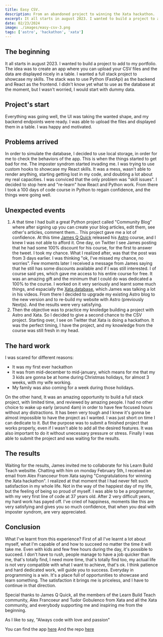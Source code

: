 ```yaml
---
title: Easy CSV. 
description: From an abandoned project to winning the Xata hackathon.
excerpt: It all starts in august 2023. I wanted to build a project to add to my portfolio.
date: 02/23/2024
image: ./images/easy-csv-3.png
tags: ['astro', 'hackathon', 'xata']
---
```




## The beginning
It all starts in august 2023. I wanted to build a project to add to my portfolio. The idea was to create an app where you can upload your CSV files and the data are displayed nicely in a table. I wanted a full stack project to showcase my skills. The stack was to use Python (FastApi) as the backend and React as the frontend. I didn't know yet what to use as the database at the moment, but I wasn't worried, I would start with dummy data.


## Project's start
Everything was going well, the UI was taking the wanted shape, and my backend endpoints were ready. I was able to upload the files and displayed them in a table. I was happy and motivated. 


## Problems arrived
In order to simulate the database, I decided to use local storage, in order for me to check the behaviors of the app. This is when the things started to get bad for me. The imposter syndrom started invading me. I was trying to use custom hooks to showcase my React skills. It was a mess, wasn't able to render anything, starting getting lost in my code, and doubting a lot about my real capacities. I was conviced that the only problem was "skill issues". I decided to stop here and "re-learn" how React and Python work. From there I took a 100 days of code course in Python to regain confidence, and the things were going well.


## Unexpected events
1. A that time I had built a great Python project called "Community Blog" where after signing up you can create your blog articles, edit them, see other's articles, comment them... This project gave me a lot of confidence. At this time [James Q Quick](https://www.jamesqquick.com/) released his [Astro](https://astro.build/) course, and I knew I was not able to afford it. One day, on Twitter I see James posting that he had some 100% discount for his course, for the first to answer the tweet. I took my chance. What I realized after, was that the post was from 3 days earlier. I was thinking "ok, I've missed my chance, no worries". Few moments later I received a message from James saying that he still has some discounts available and if I was still interested. I of course said yes, which gave me access to his entire course for free. It was an amazing gift and the minimum that I could do was dedicated a 100% to the course. I worked on it very seriously and learnt some much things, and espacially the [Xata database](https://xata.io/), which James was talking a lot in his videos. From there I decided to upgrade my existing Astro blog to the new version and to re-build my website with Astro (previously Nextjs). And the results were very satisfying.
2. Then the objective was to practice my knoledge building a project with Astro and Xata. So I decided to give a second chance to the CSV project. Starting over, I see on Twitter that Xata is doing a hackathon. It was the perfect timing, I have the project, and my knowledge from the course was still fresh in my head. 



## The hard work
I was scared for different reasons:
- It was my first ever hackathon
- It was from mid-december to mid-january, which means for me that my 3 kids are gonna be at home during Christmas holidays, for almost 3 weeks, with my wife working.
- My family was also coming for a week during those holidays.

On the other hand, It was an amazing opportunity to build a full stack project, with limited time, and reviewed by amazing people. I had no other choice to wake up early (around 4am) in order to have few focused hours without any distractions. It has been very tough and I knew it's gonna be almost impossible to have the project as I wanted. I was just short on time I can dedicate to it. But the purpose was to submit a finished project that works properly, even if I wasn't able to add all the desired features. It was also important to do it without unecessary pressure or stress. Finally I was able to submit the project and was waiting for the results.



## The results
Waiting for the results, James invited me to collaborate for his Learn Build Teach websitte. Chatting with him on monday February 5th, I received an email from Alex Francoeur from Xata saying "Congratulations for winning the Xata hackathon". I realized at that moment that I had never felt such satisfaction in my whole life. Not in the way of the happiest day of my life, but the feeling of being so proud of myself. I was able to be a programmer, with my very first line of code at 37 years old. After 2 very difficult years, my hard work has payed off. I've cried of happiness, moments like this are very satisfying and gives you so much confidence, that when you deal with imposter syndrom, are very appreciated.



## Conclusion
What I've learnt from this experience? First of all I've learnt a lot about myself, what I'm capable of and how to succeed no matter the time it will take me. Even with kids and few free hours during the day, it's possible to succeed. I don't have to rush, people manage to have a job quicker than me, that's totally find, I need more time, that's totally find too, my actual life is not very compatible with what I want to achieve, that's ok. I think patience and hard dedicated work, will guide you to success. Everyday in programming is a win. It's a place full of opportunities to showcase and learn something. The satisfaction it brings me is priceless, and I have to continue in that direction.

Special thanks to James Q Quick, all the members of the Learn Build Teach community, Alex Francoeur and Tudor Gobulenco from Xata and all the Xata community, and everybody supporting me and inspiring me from the beginning.  

As I like to say, "Always code with love and passion"

You can find the app [here](https://easy-csv.netlifly.app)
And the repo [here](https://github.com/Canfry/easy-csv)
